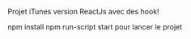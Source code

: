 Projet iTunes version ReactJs avec des hook!

npm install
npm run-script start pour lancer le projet